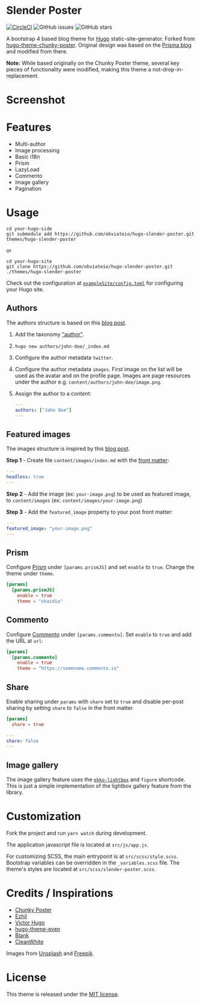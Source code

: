 # Slender Poster

[![CircleCI](https://img.shields.io/circleci/build/github/obviateio/hugo-slender-poster)](https://circleci.com/gh/obviateio/hugo-slender-poster/tree/master)
![GitHub issues](https://img.shields.io/github/issues/obviateio/hugo-slender-poster)
![GitHub stars](https://img.shields.io/github/stars/obviateio/hugo-slender-poster?style=social)

A bootstrap 4 based blog theme for [Hugo](https://gohugo.io/) static-site-generator. Forked from [hugo-theme-chunky-poster](https://github.com/puresyntax71/hugo-theme-chunky-poster). Original design was based on the [Prisma blog](https://www.prisma.io/blog/) and modified from there.

**Note:** While based originally on the Chunky Poster theme, several key pieces of functionality were modified, making this theme a not-drop-in-replacement.

# Screenshot


# Features

* Multi-author
* Image processing
* Basic i18n
* Prism
* LazyLoad
* Commento
* Image gallery
* Pagination

# Usage

```shell
cd your-hugo-side
git submodule add https://github.com/obviateio/hugo-slender-poster.git themes/hugo-slender-poster
```
or
```shell
cd your-hugo-site
git clone https://github.com/obviateio/hugo-slender-poster.git ./themes/hugo-slender-poster
```

Check out the configuration at [`exampleSite/config.toml`](exampleSite/config.toml) for configuring your Hugo site.

## Authors

The authors structure is based on this [blog post](https://www.netlify.com/blog/2018/07/24/hugo-tips-how-to-create-author-pages/).

1. Add the taxonomy ["author"](exampleSite/config.toml#L28).
2. `hugo new authors/john-doe/_index.md`
3. Configure the author metadata `twitter`.
4. Configure the author metadata `images`. First image on the list will be used as the avatar and on the profile page. Images are page resources under the author e.g. `content/authors/john-doe/image.png`.
5. Assign the author to a content:

    ```yaml
    ---
    authors: ["John Doe"]
    ---
    ```

## Featured images

The images structure is inspired by this [blog post](https://forestry.io/blog/how-to-use-hugo-s-image-processing-with-forestry/).

**Step 1** - Create file `content/images/index.md` with the [front matter](https://gohugo.io/content-management/front-matter/):
```yaml
---
headless: true
---
```

**Step 2** - Add the image (ex: `your-image.png`) to be used as featured image, to `content/images` (ex: `content/images/your-image.png`)


**Step 3** - Add the `featured_image` property to your post front matter:

```yaml
---
featured_image: "your-image.png"
---
```

## Prism

Configure [Prism](https://prismjs.com/) under `[params.prismJS]` and set `enable` to `true`. Change the theme under `theme`.

```toml
[params]
  [params.prismJS]
    enable = true
    theme = "okaidia"
```

## Commento

Configure [Commento](https://commento.io/) under `[params.commento]`. Set `enable` to `true` and add the URL at `url`:

```toml
[params]
  [params.commento]
    enable = true
    theme = "https://somename.commento.io"
```

## Share

Enable sharing under `params` with `share` set to `true` and disable per-post sharing by setting `share` to `false` in the front matter.

```toml
[params]
  share = true
```

```yaml
---
share: false
---
```

## Image gallery

The image gallery feature uses the [`ekko-lightbox`](https://github.com/ashleydw/lightbox/) and `figure` shortcode. This is just a simple implementation of the lightbox gallery feature from the library.

# Customization

Fork the project and run `yarn watch` during development.

The application javascript file is located at `src/js/app.js`.

For customizing SCSS, the main entrypoint is at `src/scss/style.scss`. Bootstrap variables can be overridden in the `_variables.scss` file. The theme's styles are located at `src/scss/slender-poster.scss`.

# Credits / Inspirations

* [Chunky Poster](https://github.com/puresyntax71/hugo-theme-chunky-poster)
* [Ezhil](https://github.com/vividvilla/ezhil)
* [Victor Hugo](https://github.com/netlify-templates/victor-hugo)
* [hugo-theme-even](https://github.com/olOwOlo/hugo-theme-even)
* [Blank](https://github.com/vimux/blank/)
* [CleanWhite](https://github.com/zhaohuabing/hugo-theme-cleanwhite)

Images from [Unsplash](https://unsplash.com/) and [Freepik](https://www.freepik.com/).

# License

This theme is released under the [MIT license](LICENSE).
